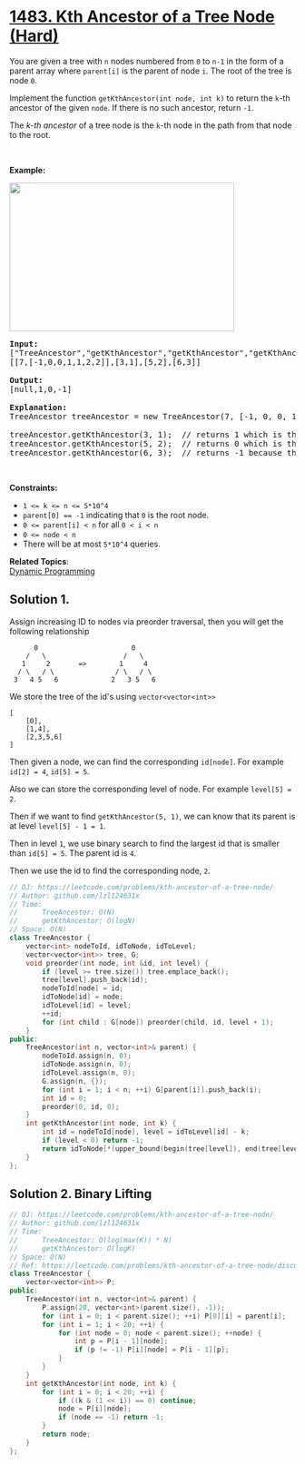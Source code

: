 # [1483. Kth Ancestor of a Tree Node (Hard)](https://leetcode.com/problems/kth-ancestor-of-a-tree-node/)

<p>You are given a tree with&nbsp;<code>n</code>&nbsp;nodes numbered from&nbsp;<code>0</code>&nbsp;to&nbsp;<code>n-1</code>&nbsp;in the form of a parent array where <code>parent[i]</code>&nbsp;is the parent of node <code>i</code>. The root of the tree is node <code>0</code>.</p>

<p>Implement the function&nbsp;<code>getKthAncestor</code><code>(int node, int k)</code>&nbsp;to return the <code>k</code>-th ancestor of the given&nbsp;<code>node</code>. If there is no such ancestor, return&nbsp;<code>-1</code>.</p>

<p>The&nbsp;<em>k-th&nbsp;</em><em>ancestor</em>&nbsp;of a tree node is the <code>k</code>-th node&nbsp;in the path&nbsp;from that node to the root.</p>

<p>&nbsp;</p>

<p><strong>Example:</strong></p>

<p><strong><img alt="" src="https://assets.leetcode.com/uploads/2019/08/28/1528_ex1.png" style="width: 396px; height: 262px;"></strong></p>

<pre><b>Input:</b>
["TreeAncestor","getKthAncestor","getKthAncestor","getKthAncestor"]
[[7,[-1,0,0,1,1,2,2]],[3,1],[5,2],[6,3]]

<b>Output:</b>
[null,1,0,-1]

<b>Explanation:</b>
TreeAncestor treeAncestor = new TreeAncestor(7, [-1, 0, 0, 1, 1, 2, 2]);

treeAncestor.getKthAncestor(3, 1);  // returns 1 which is the parent of 3
treeAncestor.getKthAncestor(5, 2);  // returns 0 which is the grandparent of 5
treeAncestor.getKthAncestor(6, 3);  // returns -1 because there is no such ancestor
</pre>

<p>&nbsp;</p>
<p><strong>Constraints:</strong></p>

<ul>
	<li><code>1 &lt;= k &lt;=&nbsp;n &lt;= 5*10^4</code></li>
	<li><code>parent[0] == -1</code>&nbsp;indicating that&nbsp;<code>0</code>&nbsp;is the root node.</li>
	<li><code>0 &lt;= parent[i] &lt; n</code>&nbsp;for all&nbsp;<code>0 &lt;&nbsp;i &lt; n</code></li>
	<li><code>0 &lt;= node &lt; n</code></li>
	<li>There will be at most <code>5*10^4</code> queries.</li>
</ul>

**Related Topics**:  
[Dynamic Programming](https://leetcode.com/tag/dynamic-programming/)

## Solution 1.

Assign increasing ID to nodes via preorder traversal, then you will get the following relationship

```
      0                       0
    /   \                   /   \
   1     2       =>        1     4
  / \   / \               / \   / \
 3   4 5   6             2   3 5   6
```

We store the tree of the id's using `vector<vector<int>>`

```
[
    [0],
    [1,4],
    [2,3,5,6]
]
```

Then given a node, we can find the corresponding `id[node]`. For example `id[2] = 4`, `id[5] = 5`.

Also we can store the corresponding level of node. For example `level[5] = 2`.

Then if we want to find `getKthAncestor(5, 1)`, we can know that its parent is at level `level[5] - 1 = 1`.

Then in level `1`, we use binary search to find the largest id that is smaller than `id[5] = 5`. The parent id is `4`.

Then we use the id to find the corresponding node, `2`.

```cpp
// OJ: https://leetcode.com/problems/kth-ancestor-of-a-tree-node/
// Author: github.com/lzl124631x
// Time:
//      TreeAncestor: O(N)
//      getKthAncestor: O(logN)
// Space: O(N)
class TreeAncestor {
    vector<int> nodeToId, idToNode, idToLevel;
    vector<vector<int>> tree, G;
    void preorder(int node, int &id, int level) {
        if (level >= tree.size()) tree.emplace_back();
        tree[level].push_back(id);
        nodeToId[node] = id;
        idToNode[id] = node;
        idToLevel[id] = level;
        ++id;
        for (int child : G[node]) preorder(child, id, level + 1);
    }
public:
    TreeAncestor(int n, vector<int>& parent) {
        nodeToId.assign(n, 0);
        idToNode.assign(n, 0);
        idToLevel.assign(n, 0);
        G.assign(n, {});
        for (int i = 1; i < n; ++i) G[parent[i]].push_back(i);
        int id = 0;
        preorder(0, id, 0);
    }
    int getKthAncestor(int node, int k) {
        int id = nodeToId[node], level = idToLevel[id] - k;
        if (level < 0) return -1;
        return idToNode[*(upper_bound(begin(tree[level]), end(tree[level]), id) - 1)];
    }
};
```

## Solution 2. Binary Lifting

```cpp
// OJ: https://leetcode.com/problems/kth-ancestor-of-a-tree-node/
// Author: github.com/lzl124631x
// Time:
//      TreeAncestor: O(log(max(K)) * N)
//      getKthAncestor: O(logK)
// Space: O(N)
// Ref: https://leetcode.com/problems/kth-ancestor-of-a-tree-node/discuss/686268/Explanation-for-this-question-c%2B%2B-sample-code
class TreeAncestor {
    vector<vector<int>> P;
public:
    TreeAncestor(int n, vector<int>& parent) {
        P.assign(20, vector<int>(parent.size(), -1));
        for (int i = 0; i < parent.size(); ++i) P[0][i] = parent[i];
        for (int i = 1; i < 20; ++i) {
            for (int node = 0; node < parent.size(); ++node) {
                int p = P[i - 1][node];
                if (p != -1) P[i][node] = P[i - 1][p];
            }
        }
    }
    int getKthAncestor(int node, int k) {
        for (int i = 0; i < 20; ++i) {
            if ((k & (1 << i)) == 0) continue;
            node = P[i][node];
            if (node == -1) return -1;
        }
        return node;
    }
};
```
